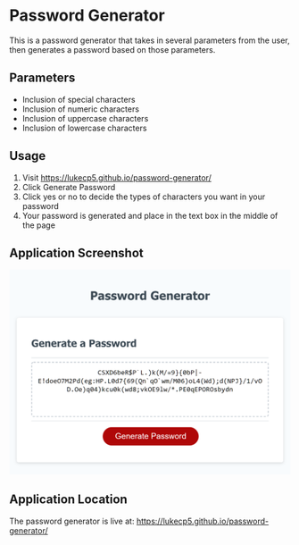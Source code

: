 # Password Generator
This is a password generator that takes in several parameters from the user, then generates a password based on those parameters.

## Parameters
- Inclusion of special characters
- Inclusion of numeric characters
- Inclusion of uppercase characters
- Inclusion of lowercase characters

## Usage
1. Visit https://lukecp5.github.io/password-generator/
2. Click Generate Password
3. Click yes or no to decide the types of characters you want in your password
4. Your password is generated and place in the text box in the middle of the page

## Application Screenshot
![Screenshot of the password generator](https://raw.githubusercontent.com/lukecp5/password-generator/main/screenshot.png)

## Application Location
The password generator is live at: https://lukecp5.github.io/password-generator/
